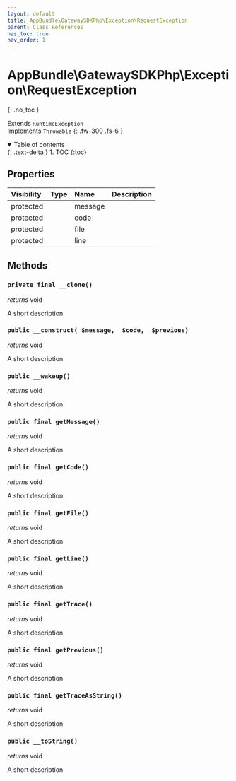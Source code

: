 ```yaml
---
layout: default
title: AppBundle\GatewaySDKPhp\Exception\RequestException
parent: Class References
has_toc: true
nav_order: 1
---
```


# AppBundle\GatewaySDKPhp\Exception\RequestException
{: .no_toc }

Extends `RuntimeException` <br> Implements `Throwable`
{: .fw-300 .fs-6 }

<details open markdown="block">
  <summary>
    Table of contents
  </summary>
  {: .text-delta }
1. TOC
{:toc}
</details>

## Properties

| Visibility | Type | Name | Description |
| :--- | :--- | :--- | :--- |
| protected |  | message |  |
| protected |  | code |  |
| protected |  | file |  |
| protected |  | line |  |


## Methods

### `private final __clone()`

*returns* void

A short description

### `public __construct( $message,  $code,  $previous)`

*returns* void

A short description

### `public __wakeup()`

*returns* void

A short description

### `public final getMessage()`

*returns* void

A short description

### `public final getCode()`

*returns* void

A short description

### `public final getFile()`

*returns* void

A short description

### `public final getLine()`

*returns* void

A short description

### `public final getTrace()`

*returns* void

A short description

### `public final getPrevious()`

*returns* void

A short description

### `public final getTraceAsString()`

*returns* void

A short description

### `public __toString()`

*returns* void

A short description

